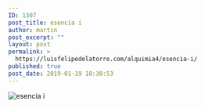 ```yaml
---
ID: 1307
post_title: esencia i
author: martin
post_excerpt: ""
layout: post
permalink: >
  https://luisfelipedelatorre.com/alquimia4/esencia-i/
published: true
post_date: 2019-01-19 10:30:53
---
```

<p><img src="https://luisfelipedelatorre.com/wp-content/uploads/2019/01/esencia-i-773x1024.jpeg" alt="esencia i"/></p>